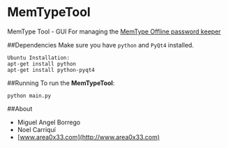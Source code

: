 # MemTypeTool
MemType Tool - GUI For managing the [MemType Offline password keeper](https://github.com/jim17/memtype)

##Dependencies
Make sure you have `python` and `PyQt4` installed.
```
Ubuntu Installation:
apt-get install python
apt-get install python-pyqt4
```
##Running
To run the **MemTypeTool**:

`python main.py`

##About

* Miguel Angel Borrego
* Noel Carriquí
* [www.area0x33.com](http://www.area0x33.com)
